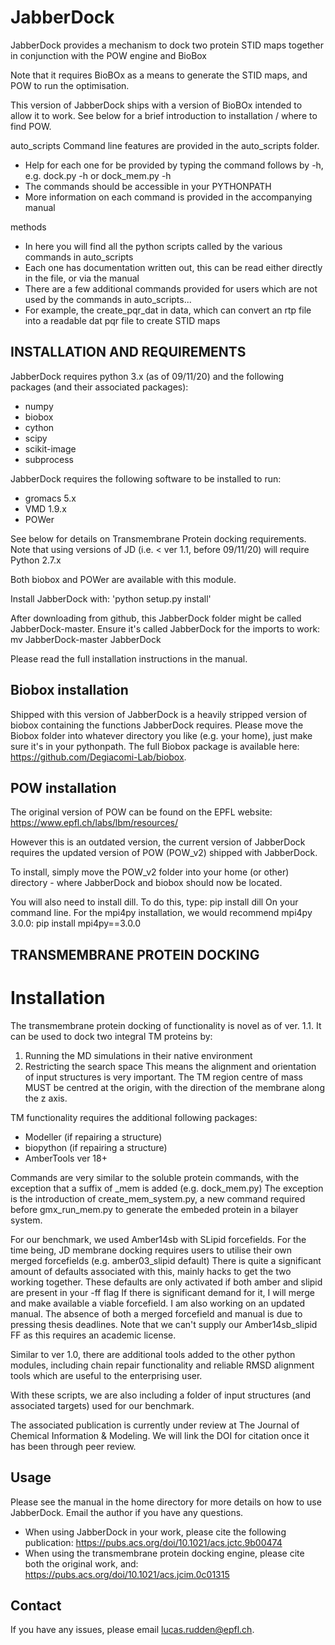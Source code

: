 # JabberDock
JabberDock provides a mechanism to dock two protein STID maps together in conjunction with the POW engine and BioBox

Note that it requires BioBOx as a means to generate the STID maps, and POW to run the optimisation.

This version of JabberDock ships with a version of BioBOx intended to allow it to work.
See below for a brief introduction to installation / where to find POW.

auto_scripts
Command line features are provided in the auto_scripts folder.
* Help for each one for be provided by typing the command follows by -h, e.g. dock.py -h or dock_mem.py -h
* The commands should be accessible in your PYTHONPATH
* More information on each command is provided in the accompanying manual

methods
* In here you will find all the python scripts called by the various commands in auto_scripts
* Each one has documentation written out, this can be read either directly in the file, or via the manual
* There are a few additional commands provided for users which are not used by the commands in auto_scripts...
* For example, the create_pqr_dat in data, which can convert an rtp file into a readable dat pqr file to create STID maps

## INSTALLATION AND REQUIREMENTS ##

JabberDock requires python 3.x (as of 09/11/20) and the following packages (and their associated packages):
* numpy
* biobox
* cython
* scipy
* scikit-image
* subprocess

JabberDock requires the following software to be installed to run:
* gromacs 5.x
* VMD 1.9.x
* POWer

See below for details on Transmembrane Protein docking requirements. Note that using versions of JD (i.e. < ver 1.1, before 09/11/20) will require Python 2.7.x

Both biobox and POWer are available with this module.

Install JabberDock with: 'python setup.py install'

After downloading from github, this JabberDock folder might be called JabberDock-master. Ensure it's called JabberDock for the imports to work:
mv JabberDock-master JabberDock

Please read the full installation instructions in the manual.

## Biobox installation ##

Shipped with this version of JabberDock is a heavily stripped version of biobox containing the functions JabberDock requires.
Please move the Biobox folder into whatever directory you like (e.g. your home), just make sure it's in your pythonpath.
The full Biobox package is available here: https://github.com/Degiacomi-Lab/biobox.

## POW installation ##
The original version of POW can be found on the EPFL website:
https://www.epfl.ch/labs/lbm/resources/

However this is an outdated version, the current version of JabberDock requires the updated version of POW (POW_v2) shipped with JabberDock.

To install, simply move the POW_v2 folder into your home (or other) directory - where JabberDock and biobox should now be located.

You will also need to install dill. To do this, type:
pip install dill
On your command line. For the mpi4py installation, we would recommend mpi4py 3.0.0:
pip install mpi4py==3.0.0

## TRANSMEMBRANE PROTEIN DOCKING ##

# Installation #

The transmembrane protein docking of functionality is novel as of ver. 1.1. It can be used to dock two integral TM proteins by:
1) Running the MD simulations in their native environment
2) Restricting the search space
This means the alignment and orientation of input structures is very important. The TM region centre of mass MUST be centred at the origin, with the direction of the membrane along the z axis.

TM functionality requires the additional following packages:
* Modeller (if repairing a structure)
* biopython (if repairing a structure)
* AmberTools ver 18+

Commands are very similar to the soluble protein commands, with the exception that a suffix of _mem is added (e.g. dock_mem.py) 
The exception is the introduction of create_mem_system.py, a new command required before gmx_run_mem.py to generate the embeded protein in a bilayer system.

For our benchmark, we used Amber14sb with SLipid forcefields. For the time being, JD membrane docking requires users to utilise their own merged forcefields (e.g. amber03_slipid default)
There is quite a significant amount of defaults associated with this, mainly hacks to get the two working together. These defaults are only activated if both amber and slipid are present in your -ff flag
If there is significant demand for it, I will merge and make available a viable forcefield. I am also working on an updated manual. The absence of both a merged forcefield and manual is due to pressing thesis deadlines. Note that we can't supply our Amber14sb_slipid FF as this requires an academic license.

Similar to ver 1.0, there are additional tools added to the other python modules, including chain repair functionality and reliable RMSD alignment tools which are useful to the enterprising user.

With these scripts, we are also including a folder of input structures (and associated targets) used for our benchmark.

The associated publication is currently under review at The Journal of Chemical Information & Modeling. We will link the DOI for citation once it has been through peer review. 

## Usage ##

Please see the manual in the home directory for more details on how to use JabberDock. Email the author if you have any questions.

* When using JabberDock in your work, please cite the following publication: https://pubs.acs.org/doi/10.1021/acs.jctc.9b00474
* When using the transmembrane protein docking engine, please cite both the original work, and: https://pubs.acs.org/doi/10.1021/acs.jcim.0c01315

## Contact ##

If you have any issues, please email lucas.rudden@epfl.ch.
